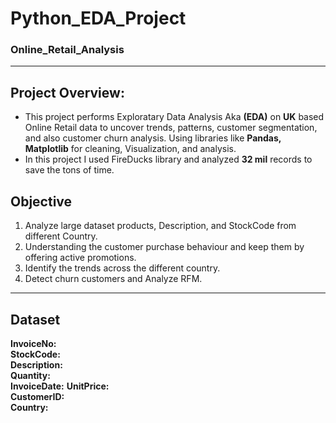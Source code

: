 # Python_EDA_Project
### Online_Retail_Analysis

---

## Project Overview:
- This project performs Exploratary Data Analysis Aka **(EDA)** on **UK** based Online Retail data to uncover trends, patterns, customer segmentation, and also customer churn analysis. Using libraries like **Pandas, Matplotlib** for cleaning, Visualization, and analysis.
- In this project I used FireDucks library and analyzed **32 mil** records to save the tons of time.

## Objective
1. Analyze large dataset products, Description, and StockCode from different Country.
2. Understanding the customer purchase behaviour and keep them by offering active promotions.
3. Identify the trends across the different country.
4. Detect churn customers and Analyze RFM.

---

## Dataset

 **InvoiceNo:**      
 **StockCode:**       
 **Description:**         
 **Quantity:**         
 **InvoiceDate:**
 **UnitPrice:**      
 **CustomerID:**       
 **Country:**  




















